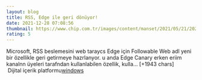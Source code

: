 ```yaml
--- 
layout: blog
title: RSS, Edge ile geri dönüyor!
date: 2021-12-28 07:08:56
thumbnail: https://www.chip.com.tr/images/content/manset/2021/05/21/2021052119282016446/microsoft-web-tarayicisi-edge-ile-rss-geri-getiriyor.jpg
rating: 5
---
```

Microsoft, RSS beslemesini web taraycs Edge için Followable Web adl yeni bir özellikle geri getirmeye hazrlanyor. u anda Edge Canary erken eriim kanalnn üyeleri tarafndan kullanlabilen özellik, kulla… [+1943 chars]</br>&nbsp;Dijital içerik platformu<a href="https://www.techno-light.net/">windows</a>